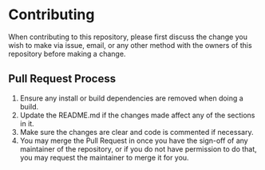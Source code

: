 # Contributing

When contributing to this repository, please first discuss the change you wish to make via issue,
email, or any other method with the owners of this repository before making a change. 

## Pull Request Process

1. Ensure any install or build dependencies are removed when doing a build.
2. Update the README.md if the changes made affect any of the sections in it.
3. Make sure the changes are clear and code is commented if necessary.
4. You may merge the Pull Request in once you have the sign-off of any maintainer of the repository, or if you 
   do not have permission to do that, you may request the maintainer to merge it for you.
